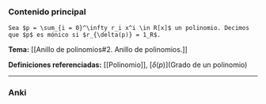 ### Contenido principal

```ad-Formal
Sea $p = \sum_{i = 0}^\infty r_i x^i \in R[x]$ un polinomio. Decimos que $p$ es mónico si $r_{\delta(p)} = 1_R$.
```

**Tema:** [[Anillo de polinomios#2. Anillo de polinomios.]]

**Definiciones referenciadas:** [[Polinomio]], [$\delta(p)$](Grado de un polinomio)

---
### Anki
